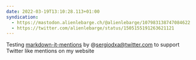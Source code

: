 ```yaml
---
date: 2022-03-19T13:10:28.113+01:00
syndication:
  - https://mastodon.alienlebarge.ch/@alienlebarge/107983138747084622
  - https://twitter.com/alienlebarge/status/1505155191263621121
---
```

Testing [markdown-it-mentions](https://github.com/sergiodxa/markdown-it-mentions) by @sergiodxa@twitter.com to support Twitter like mentions on my website
